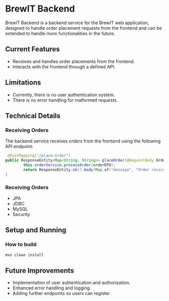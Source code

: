 # BrewIT Backend

BrewIT Backend is a backend service for the BrewIT web application, designed to handle order placement requests from the frontend and can be extended to handle more functionalities in the future.

## Current Features
- Receives and handles order placements from the frontend.
- Interacts with the frontend through a defined API.

## Limitations
- Currently, there is no user authentication system.
- There is no error handling for malformed requests.

## Technical Details

### Receiving Orders
The backend service receives orders from the frontend using the following API endpoint:

```java
 @PostMapping("/place-order")
public ResponseEntity<Map<String, String>> placeOrder(@RequestBody OrderDTO orderDTO) {
        this.orderService.processOrder(orderDTO);
        return ResponseEntity.ok().body(Map.of("message", "Order received"));
}
```
### Receiving Orders
- JPA
- JDBC
- MySQL
- Security
## Setup and Running
### How to build
```sh
mvn clean install
```


## Future Improvements

- Implementation of user authentication and authorization.
- Enhanced error handling and logging.
- Adding further endpoints so users can register
